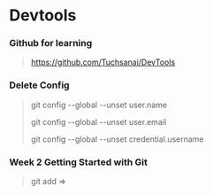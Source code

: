 # Devtools


### Github for learning 
>>
>https://github.com/Tuchsanai/DevTools
>>
### Delete Config 
>>
>git config --global --unset user.name
>>
>git config --global --unset user.email
>>
>git config --global --unset credential.username
>>
### Week 2 Getting Started with Git
>>
>git add =>
